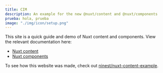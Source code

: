 ```yaml
---
title: CIM
description: An example for the new @nuxt/content and @nuxt/components modules
prueba: hola, prueba
image: "./img/icon/setup.png"
---
```


This site is a quick guide and demo of Nuxt content and components. View the relevant documentation here:
- [Nuxt content](https://github.com/nuxt/content)
- [Nuxt components](https://github.com/nuxt/components)

To see how this website was made, check out [ninest/nuxt-content-example](https://github.com/ninest/nuxt-content-example/).
